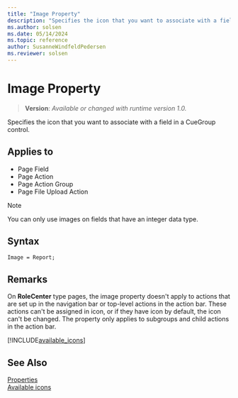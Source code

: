 ```yaml
---
title: "Image Property"
description: "Specifies the icon that you want to associate with a field in a CueGroup control."
ms.author: solsen
ms.date: 05/14/2024
ms.topic: reference
author: SusanneWindfeldPedersen
ms.reviewer: solsen
---
```

[//]: # (START>DO_NOT_EDIT)
[//]: # (IMPORTANT:Do not edit any of the content between here and the END>DO_NOT_EDIT.)
[//]: # (Any modifications should be made in the .xml files in the ModernDev repo.)
# Image Property
> **Version**: _Available or changed with runtime version 1.0._

Specifies the icon that you want to associate with a field in a CueGroup control.

## Applies to
-   Page Field
-   Page Action
-   Page Action Group
-   Page File Upload Action

[//]: # (IMPORTANT: END>DO_NOT_EDIT)

  > [!NOTE]  
  > You can only use images on fields that have an integer data type.

## Syntax

```AL
Image = Report;
```

## Remarks

On **RoleCenter** type pages, the image property doesn't apply to actions that are set up in the navigation bar or top-level actions in the action bar. These actions can't be assigned in icon, or if they have icon by default, the icon can't be changed. The property only applies to subgroups and child actions in the action bar.

[!INCLUDE[available_icons](../includes/include-available-icons.md)]

## See Also

[Properties](devenv-properties.md)   
[Available icons](https://aka.ms/bcicons)   
